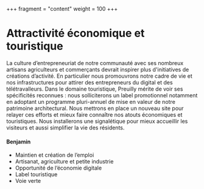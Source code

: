 +++
fragment = "content"
weight = 100
+++

# Attractivité économique et touristique

La culture d’entrepreneuriat de notre communauté avec ses nombreux artisans agriculteurs et commerçants devrait inspirer plus d'initiatives de créations d’activité. En particulier nous promouvrons notre cadre de vie et nos infrastructures pour attirer des entrepreneurs du digital et des télétravalleurs.
Dans le domaine touristique, Preuilly mérite de voir ses spécificités reconnues : nous solliciterons un label promotionnel notamment en adoptant un programme pluri-annuel de mise en valeur de notre patrimoine architectural.
Nous mettrons en place un nouveau site pour relayer ces efforts et mieux faire connaître nos atouts économiques et touristiques.
Nous installerons une signalétique pour mieux accueillir les visiteurs et aussi simplifier la vie des résidents.


#### Benjamin
* Maintien et création de l’emploi
* Artisanat, agriculture et petite industrie
* Opportunité de l’économie digitale
* Label touristique
* Voie verte

